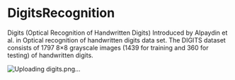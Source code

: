 # DigitsRecognition
Digits (Optical Recognition of Handwritten Digits)  Introduced by Alpaydin et al. in Optical recognition of handwritten digits data set. The DIGITS dataset consists of 1797 8×8 grayscale images (1439 for training and 360 for testing) of handwritten digits.


![Uploading digits.png…]()
